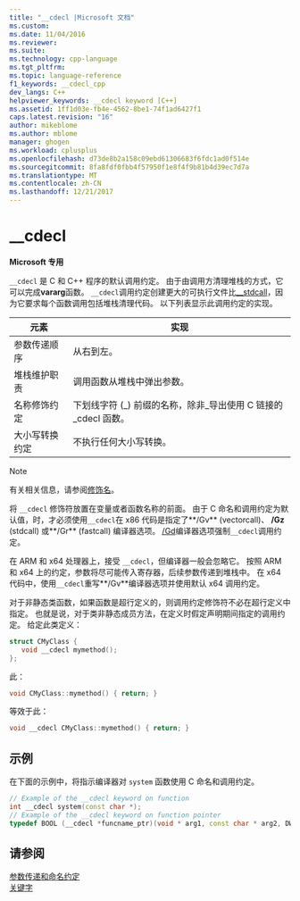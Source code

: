 ```yaml
---
title: "__cdecl |Microsoft 文档"
ms.custom: 
ms.date: 11/04/2016
ms.reviewer: 
ms.suite: 
ms.technology: cpp-language
ms.tgt_pltfrm: 
ms.topic: language-reference
f1_keywords: __cdecl_cpp
dev_langs: C++
helpviewer_keywords: __cdecl keyword [C++]
ms.assetid: 1ff1d03e-fb4e-4562-8be1-74f1ad6427f1
caps.latest.revision: "16"
author: mikeblome
ms.author: mblome
manager: ghogen
ms.workload: cplusplus
ms.openlocfilehash: d73de8b2a158c09ebd61306683f6fdc1ad0f514e
ms.sourcegitcommit: 8fa8fdf0fbb4f57950f1e8f4f9b81b4d39ec7d7a
ms.translationtype: MT
ms.contentlocale: zh-CN
ms.lasthandoff: 12/21/2017
---
```

# <a name="cdecl"></a>__cdecl
**Microsoft 专用**  
  
 `__cdecl` 是 C 和 C++ 程序的默认调用约定。 由于由调用方清理堆栈的方式，它可以完成**vararg**函数。 `__cdecl`调用约定创建更大的可执行文件比[__stdcall](../cpp/stdcall.md)，因为它要求每个函数调用包括堆栈清理代码。 以下列表显示此调用约定的实现。  
  
|元素|实现|  
|-------------|--------------------|  
|参数传递顺序|从右到左。|  
|堆栈维护职责|调用函数从堆栈中弹出参数。|  
|名称修饰约定|下划线字符 (_) 前缀的名称，除非\_导出使用 C 链接的 _cdecl 函数。|  
|大小写转换约定|不执行任何大小写转换。|  
  
> [!NOTE]
>  有关相关信息，请参阅[修饰名](../build/reference/decorated-names.md)。  
  
 将 `__cdecl` 修饰符放置在变量或者函数名称的前面。 由于 C 命名和调用约定为默认值，时，才必须使用`__cdecl`在 x86 代码是指定了**/Gv** (vectorcall)、 **/Gz** (stdcall) 或**/Gr** (fastcall) 编译器选项。 [/Gd](../build/reference/gd-gr-gv-gz-calling-convention.md)编译器选项强制`__cdecl`调用约定。  
  
 在 ARM 和 x64 处理器上，接受 `__cdecl`，但编译器一般会忽略它。 按照 ARM 和 x64 上的约定，参数将尽可能传入寄存器，后续参数传递到堆栈中。 在 x64 代码中，使用`__cdecl`重写**/Gv**编译器选项并使用默认 x64 调用约定。  
  
 对于非静态类函数，如果函数是超行定义的，则调用约定修饰符不必在超行定义中指定。 也就是说，对于类非静态成员方法，在定义时假定声明期间指定的调用约定。 给定此类定义：  
  
```cpp  
struct CMyClass {  
   void __cdecl mymethod();  
};  
```  
  
 此：  
  
```cpp  
void CMyClass::mymethod() { return; }  
```  
  
 等效于此：  
  
```cpp  
void __cdecl CMyClass::mymethod() { return; }  
```  
  
## <a name="example"></a>示例  
 在下面的示例中，将指示编译器对 `system` 函数使用 C 命名和调用约定。  
  
```cpp  
// Example of the __cdecl keyword on function  
int __cdecl system(const char *);  
// Example of the __cdecl keyword on function pointer  
typedef BOOL (__cdecl *funcname_ptr)(void * arg1, const char * arg2, DWORD flags, ...);  
```  
  
## <a name="see-also"></a>请参阅  
 [参数传递和命名约定](../cpp/argument-passing-and-naming-conventions.md)   
 [关键字](../cpp/keywords-cpp.md)